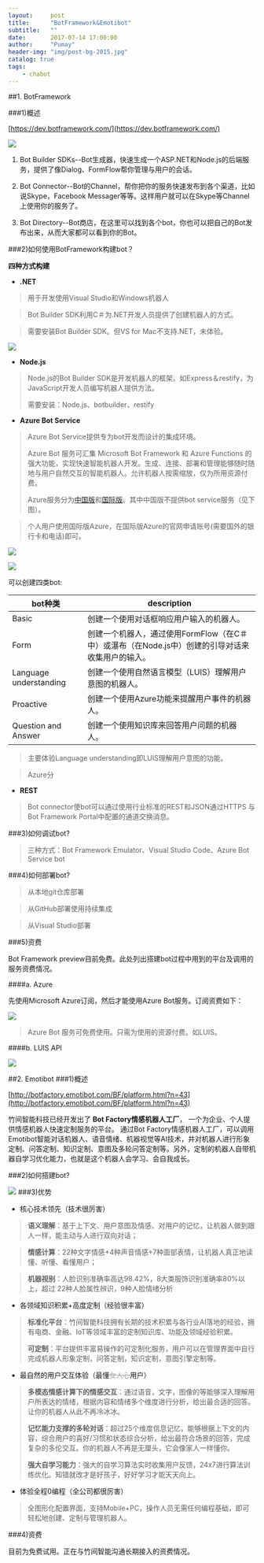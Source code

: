 ```yaml
---
layout:     post
title:      "BotFramework&Emotibot"
subtitle:   ""
date:       2017-07-14 17:00:00
author:     "Pumay"
header-img: "img/post-bg-2015.jpg"
catalog: true
tags:
    - chabot
---
```



##1. BotFramework

###1)概述

[https://dev.botframework.com/](https://dev.botframework.com/)

![](http://images2015.cnblogs.com/blog/513999/201609/513999-20160906154434941-2085782362.png)

1. Bot Builder SDKs--Bot生成器，快速生成一个ASP.NET和Node.js的后端服务，提供了像Dialog、FormFlow帮你管理与用户的会话。

2. Bot Connector--Bot的Channel，帮你把你的服务快速发布到各个渠道，比如说Skype，Facebook Messager等等。这样用户就可以在Skype等Channel上使用你的服务了。

3. Bot Directory--Bot商店，在这里可以找到各个bot，你也可以把自己的Bot发布出来，从而大家都可以看到你的Bot。

###2)如何使用BotFramework构建bot？

**四种方式构建**

* **.NET**

> 用于开发使用Visual Studio和Windows机器人

> Bot Builder SDK利用C＃为.NET开发人员提供了创建机器人的方式。

> 需要安装Bot Builder SDK。但VS for Mac不支持.NET，未体验。

![](https://raw.githubusercontent.com/PumayHui/polly_python/master/DEEB1977-2FA4-45FB-9F39-1CEDA214CA18.png)

* **Node.​js**

> Node.js的Bot Builder SDK是开发机器人的框架。如Express＆restify，为JavaScript开发人员编写机器人提供方法。
> 
> 需要安装：Node.js、botbuilder、restify

* **Azure Bot Service**

> Azure Bot Service提供专为bot开发而设计的集成环境。
> 
> Azure Bot 服务可汇集 Microsoft Bot Framework 和 Azure Functions 的强大功能，实现快速智能机器人开发。生成、连接、部署和管理能够随时随地与用户自然交互的智能机器人。允许机器人按需缩放，仅为所用资源付费。
> 
> Azure服务分为[中国版](http://www.windowsazure.cn)和[国际版](	http://azure.microsoft.com)。其中中国版不提供bot service服务（见下图）。

> 个人用户使用国际版Azure，在国际版Azure的官网申请账号(需要国外的银行卡和电话)即可。

![](https://raw.githubusercontent.com/PumayHui/polly_python/master/C3839CA6-D01D-49FE-A638-E8C3481D6BFA.png)

![](https://raw.githubusercontent.com/PumayHui/polly_python/master/86E9180B-DD22-4CD0-905D-42FBC6160A43.png) 

可以创建四类bot:

<table>
<thead>
<tr>
<th>bot种类</th>
<th>description</th>
</tr>
</thead>
<tbody>
<tr>
<td>Basic</td>
<td>创建一个使用对话框响应用户输入的机器人。</td>
</tr>
<tr>
<td>Form</td>
<td>创建一个机器人，通过使用FormFlow（在C＃中）或瀑布（在Node.js中）创建的引导对话来收集用户的输入。</td>
</tr>
<tr>
<td>Language understanding</td>
<td>创建一个使用自然语言模型（LUIS）理解用户意图的机器人。</td>
</tr>
<tr>
<td>Proactive</td>
<td>创建一个使用Azure功能来提醒用户事件的机器人。</td>
</tr>
<tr>
<td>Question and Answer</td>
<td>创建一个使用知识库来回答用户问题的机器人。</td>
</tr>
</tbody>
</table>

> 主要体验Language understanding即LUIS理解用户意图的功能。

> Azure分

* **REST**

> Bot connector使bot可以通过使用行业标准的REST和JSON通过HTTPS 与Bot Framework Portal中配置的通道交换消息。

###3)如何调试bot?

> 三种方式：Bot Framework Emulator、Visual Studio Code、Azure Bot Service bot

###4)如何部署bot?

> 从本地git仓库部署

> 从GitHub部署使用持续集成

> 从Visual Studio部署

###5)资费

Bot Framework preview目前免费。此处列出搭建bot过程中用到的平台及调用的服务资费情况。

####a. Azure

先使用Microsoft Azure订阅，然后才能使用Azure Bot服务。订阅资费如下：

![](https://raw.githubusercontent.com/PumayHui/polly_python/master/fee.png)

> Azure Bot 服务可免费使用。只需为使用的资源付费。如LUIS。

####b. LUIS API

![](https://raw.githubusercontent.com/PumayHui/polly_python/master/LUIS.png)

##2. Emotibot
###1)概述

[http://botfactory.emotibot.com/BF/platform.html?n=43](http://botfactory.emotibot.com/BF/platform.html?n=43)

竹间智能科技已经开发出了 **Bot Factory情感机器人工厂**， 一个为企业、个人提供情感机器人快速定制服务的平台。 通过Bot Factory情感机器人工厂，可以调用Emotibot智能对话机器人、语音情绪、机器视觉等AI技术，并对机器人进行形象定制、问答定制、知识定制、意图及多轮问答定制等。另外，定制的机器人自带机器自学习优化能力，也就是这个机器人会学习、会自我成长。

###2)如何搭建bot?

![](https://pic3.zhimg.com/v2-a219d43d9409d8f127afc67d60a8951a_r.jpg)
###3)优势
* 核心技术领先（技术很厉害）

> **语义理解**：基于上下文、用户意图及情感、对用户的记忆，让机器人做到跟人一样，能主动与人进行双向对话；

> **情感计算**：22种文字情感+4种声音情感+7种面部表情，让机器人真正地读懂、听懂、看懂用户；

> **机器视别**：人脸识别准确率高达98.42%，8大类服饰识别准确率80%以上，超过 22种人脸属性辨识，9种人脸情绪分析

* 各领域知识积累+高度定制（经验很丰富）

> **标准化平台**：竹间智能科技拥有长期的技术积累与各行业AI落地的经验，拥有电商、金融、IoT等领域丰富的定制知识库、功能及领域经验积累。
> 
>**可定制**：平台提供丰富易操作的可定制化服务，用户可以在管理界面中自行完成机器人形象定制，问答定制，知识定制，意图引擎定制等。

* 最自然的用户交互体验（最懂<span style="color: rgb(160, 160, 160); font-family: &#39;Helvetica Neue&#39;, Helvetica, &#39;Hiragino Sans GB&#39;, &#39;Microsoft YaHei&#39;, &#39;Apple Color Emoji&#39;, &#39;Emoji Symbols Font&#39;, &#39;Segoe UI Symbol&#39;, Arial, sans-serif; font-size: 14px;  text-decoration: line-through;">女人心</span>用户）

> **多模态情感计算下的情感交互**：通过语音，文字，图像的等能够深入理解用户所表达的情绪，根据内容和情绪多个维度进行分析，给出最合适的回答。让你的机器人从此不再冷冰冰。
> 
> **记忆能力支撑的多轮对话**：超过25个维度信息记忆，能够根据上下文的内容，综合用户的喜好/习惯和状态综合分析，给出最符合场景的回答，完成复杂的多伦交互。你的机器人不再是无厘头，它会像家人一样懂你。 
> 
> **强大自学习能力**：强大的自学习算法实时收集用户反馈，24x7进行算法训练优化。知错就改才是好孩子，好好学习才能天天向上。

* 体验全程0编程（全公司都很厉害）

>全图形化配置界面，支持Mobile+PC，操作人员无需任何编程基础，即可轻松地创建、定制与管理机器人。
>
###4)资费

目前为免费试用。正在与竹间智能沟通长期接入的资费情况。